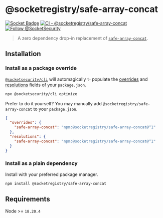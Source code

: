 # @socketregistry/safe-array-concat

[![Socket Badge](https://socket.dev/api/badge/npm/package/@socketregistry/safe-array-concat)](https://socket.dev/npm/package/@socketregistry/safe-array-concat)
[![CI - @socketregistry/safe-array-concat](https://github.com/SocketDev/socket-registry-js/actions/workflows/test.yml/badge.svg)](https://github.com/SocketDev/socket-registry-js/actions/workflows/test.yml)
[![Follow @SocketSecurity](https://img.shields.io/twitter/follow/SocketSecurity?style=social)](https://twitter.com/SocketSecurity)

> A zero dependency drop-in replacement of
> [`safe-array-concat`](https://www.npmjs.com/package/safe-array-concat).

## Installation

### Install as a package override

[`@socketsecurity/cli`](https://www.npmjs.com/package/@socketsecurity/cli) will
automagically :sparkles: populate the
[overrides](https://docs.npmjs.com/cli/v9/configuring-npm/package-json#overrides)
and [resolutions](https://yarnpkg.com/configuration/manifest#resolutions) fields
of your `package.json`.

```sh
npx @socketsecurity/cli optimize
```

Prefer to do it yourself? You may manually add
`@socketregistry/safe-array-concat` to your `package.json`.

```json
{
  "overrides": {
    "safe-array-concat": "npm:@socketregistry/safe-array-concat@^1"
  },
  "resolutions": {
    "safe-array-concat": "npm:@socketregistry/safe-array-concat@^1"
  }
}
```

### Install as a plain dependency

Install with your preferred package manager.

```sh
npm install @socketregistry/safe-array-concat
```

## Requirements

Node &gt;= `18.20.4`
